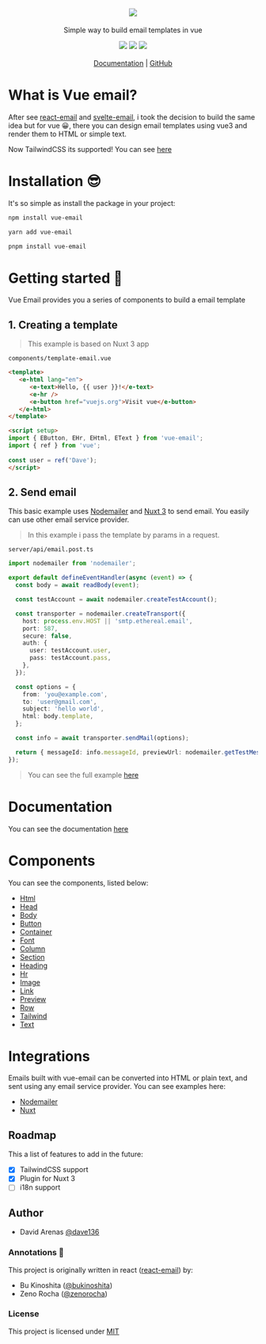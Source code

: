 <h1 align="center">
  <img src="./docs/assets/vue-email.svg" />
</h1>

<p align="center">
   Simple way to build email templates in vue
</p>

<div align="center">
  <img src="https://img.shields.io/npm/v/vue-email/latest.svg?style=flat&colorA=18181B&colorB=28CF8D" />
  <img src="https://img.shields.io/npm/dm/vue-email.svg?style=flat&colorA=18181B&colorB=28CF8D" />
  <img src="https://img.shields.io/npm/l/vue-email.svg?style=flat&colorA=18181B&colorB=28CF8D" />
</div>

<br />

<div align="center">
   <a href="https://vue-email.vercel.app/" target="_blank">Documentation</a>
   <span> | </span>
   <a href="https://github.com/dave136/vue-email">GitHub</a> 
</div>

# What is Vue email?
After see [react-email](https://github.com/resendlabs/react-email) and [svelte-email](https://github.com/carstenlebek/svelte-email), i took the decision to build the same idea but for vue 😀, there you can design email templates using vue3 and render them to HTML or simple text.

Now TailwindCSS its supported! You can see [here](https://vue-email.vercel.app/components/tailwind.html)

# Installation :sunglasses:

It's so simple as install the package in your project:

```bash title="npm"
npm install vue-email
```

```bash title="yarn"
yarn add vue-email
```

```bash title="pnpm"
pnpm install vue-email
```

# Getting started 💪
Vue Email provides you a series of components to build a email template

## 1. Creating a template

> This example is based on Nuxt 3 app 

`components/template-email.vue`

```html
<template>
   <e-html lang="en">
      <e-text>Hello, {{ user }}!</e-text>
      <e-hr />
      <e-button href="vuejs.org">Visit vue</e-button>
   </e-html>
</template>

<script setup>
import { EButton, EHr, EHtml, EText } from 'vue-email';
import { ref } from 'vue';
   
const user = ref('Dave');
</script>
```

## 2. Send email

This basic example uses [Nodemailer](https://nodemailer.com/about/) and [Nuxt 3](https://nuxt.com) to send email. You easily can use other email service provider.

> In this example i pass the template by params in a request.

`server/api/email.post.ts`

```ts
import nodemailer from 'nodemailer';

export default defineEventHandler(async (event) => {
  const body = await readBody(event);

  const testAccount = await nodemailer.createTestAccount();

  const transporter = nodemailer.createTransport({
    host: process.env.HOST || 'smtp.ethereal.email',
    port: 587,
    secure: false,
    auth: {
      user: testAccount.user,
      pass: testAccount.pass,
    },
  });

  const options = {
    from: 'you@example.com',
    to: 'user@gmail.com',
    subject: 'hello world',
    html: body.template,
  };

  const info = await transporter.sendMail(options);

  return { messageId: info.messageId, previewUrl: nodemailer.getTestMessageUrl(info) as string };
});
```

> You can see the full example [here](https://github.com/Dave136/vue-email/tree/main/examples/nodemailer)

# Documentation

You can see the documentation [here](https://vue-email.vercel.app/)

# Components

You can see the components, listed below:

- [Html](https://vue-email.vercel.app/components/html.html)
- [Head](https://vue-email.vercel.app/components/head.html)
- [Body](https://vue-email.vercel.app/components/body.html)
- [Button](https://vue-email.vercel.app/components/button.html)
- [Container](https://vue-email.vercel.app/components/container.html)
- [Font](https://vue-email.vercel.app/components/font.html)
- [Column](https://vue-email.vercel.app/components/column.html)
- [Section](https://vue-email.vercel.app/components/section.html)
- [Heading](https://vue-email.vercel.app/components/heading.html)
- [Hr](https://vue-email.vercel.app/components/hr.html)
- [Image](https://vue-email.vercel.app/components/image.html)
- [Link](https://vue-email.vercel.app/components/link.html)
- [Preview](https://vue-email.vercel.app/components/preview.html)
- [Row](https://vue-email.vercel.app/components/row.html)
- [Tailwind](https://vue-email.vercel.app/components/tailwind.html)
- [Text](https://vue-email.vercel.app/components/text.html)

# Integrations

Emails built with vue-email can be converted into HTML or plain text, and sent using any email service provider. You can see examples here:

- [Nodemailer](https://github.com/Dave136/vue-email/tree/main/examples/nodemailer)
- [Nuxt]()

## Roadmap

This a list of features to add in the future:

- [x] TailwindCSS support
- [x] Plugin for Nuxt 3
- [ ] i18n support

## Author

- David Arenas [@dave136](https://twitter.com/davejs4)

### Annotations 📝

This project is originally written in react ([react-email](https://github.com/resendlabs/react-email)) by:

- Bu Kinoshita ([@bukinoshita](https://twitter.com/bukinoshita))
- Zeno Rocha ([@zenorocha](https://twitter.com/zenorocha))

### License

This project is licensed under [MIT](./LICENSE)